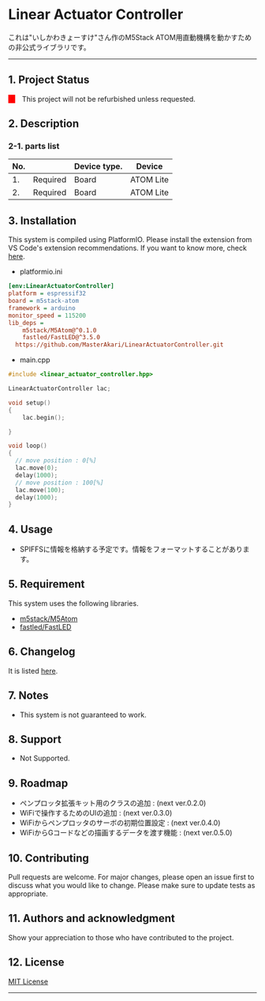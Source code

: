 # Linear Actuator Controller

これは"いしかわきょーすけ"さん作のM5Stack ATOM用直動機構を動かすための非公式ライブラリです。


---

## Project Status

<div style="display: flex">
    <div style="width:1em; background-color: red;margin-right:1em;"></div>
    <span style="">This project will not be refurbished unless requested.</span>
</div>


## Description


### parts list

| No. |          | Device type. | Device    |
| --- | -------- | ------------ | --------- |
| 1.  | Required | Board        | ATOM Lite |
| 2.  | Required | Board        | ATOM Lite |


## Installation

This system is compiled using PlatformIO. Please install the extension from VS Code's extension recommendations. If you want to know more, check [here](https://docs.platformio.org/en/latest/).

* platformio.ini


```ini
[env:LinearActuatorController]
platform = espressif32
board = m5stack-atom
framework = arduino
monitor_speed = 115200
lib_deps =
	m5stack/M5Atom@^0.1.0
	fastled/FastLED@^3.5.0
  https://github.com/MasterAkari/LinearActuatorController.git
```

* main.cpp

```c++
#include <linear_actuator_controller.hpp>

LinearActuatorController lac;

void setup()
{
    lac.begin();

}

void loop()
{
  // move position : 0[%]
  lac.move(0);
  delay(1000);
  // move position : 100[%]
  lac.move(100);
  delay(1000);
}
```

## Usage

* SPIFFSに情報を格納する予定です。情報をフォーマットすることがあります。

## Requirement

This system uses the following libraries.

* [m5stack/M5Atom](https://github.com/m5stack/M5Atom?utm_source=platformio&utm_medium=piohome)
* [fastled/FastLED](https://github.com/Makuna/NeoPixelBus?utm_source=platformio&utm_medium=piohome)

## Changelog

It is listed [here](./Changelog).

## Notes

* This system is not guaranteed to work.

## Support

* Not Supported.

## Roadmap

* ペンプロッタ拡張キット用のクラスの追加 : (next ver.0.2.0)
* WiFiで操作するためのUIの追加 : (next ver.0.3.0)
* WiFiからペンプロッタのサーボの初期位置設定 : (next ver.0.4.0)
* WiFiからGコードなどの描画するデータを渡す機能 : (next ver.0.5.0)

<!--
* Update irregularly.

<div style="display: flex">
    <div style="width:1em; background-color: red;margin-right:1em;"></div>
    <span style="">Next Update&nbsp;:&nbsp; </span>
    <span style="">No plans.</span>
</div>

-->

## Contributing

Pull requests are welcome. For major changes, please open an issue first to discuss what you would like to change.
Please make sure to update tests as appropriate.

## Authors and acknowledgment

Show your appreciation to those who have contributed to the project.

## License

[MIT License](./LICENSE)

---

<style>
  body {
    counter-reset: chapter;
}

h2 {
    counter-reset: sub-chapter;
}

h3 {
    counter-reset: section;
}

h4 {
    counter-reset: indexlist;
}

h1::before {
    counter-reset: chapter;
}

h2::before {
    counter-increment: chapter;
    content: counter(chapter) ". ";
}

h3::before {
    counter-increment: sub-chapter;
    content: counter(chapter) "-" counter(sub-chapter) ". ";
}

h4::before {
    counter-increment: section;
    content: counter(chapter) "-" counter(sub-chapter) "-" counter(section) ". ";
}

h5::before {
    counter-increment: indexlist;
    content: "(" counter(indexlist) ") ";
}

#sidebar-toc-btn {
    bottom: unset;
    top: 8px;
}

.markdown-preview.markdown-preview {
    h2 {
        border-bottom: 4px solid #eaecef;
    }

    h3 {
        border-bottom: 1px solid #eaecef;
    }
}

.md-sidebar-toc.md-sidebar-toc {
    padding-top: 40px;
}

#sidebar-toc-btn {
    bottom: unset;
    top: 8px;
}
</style>
